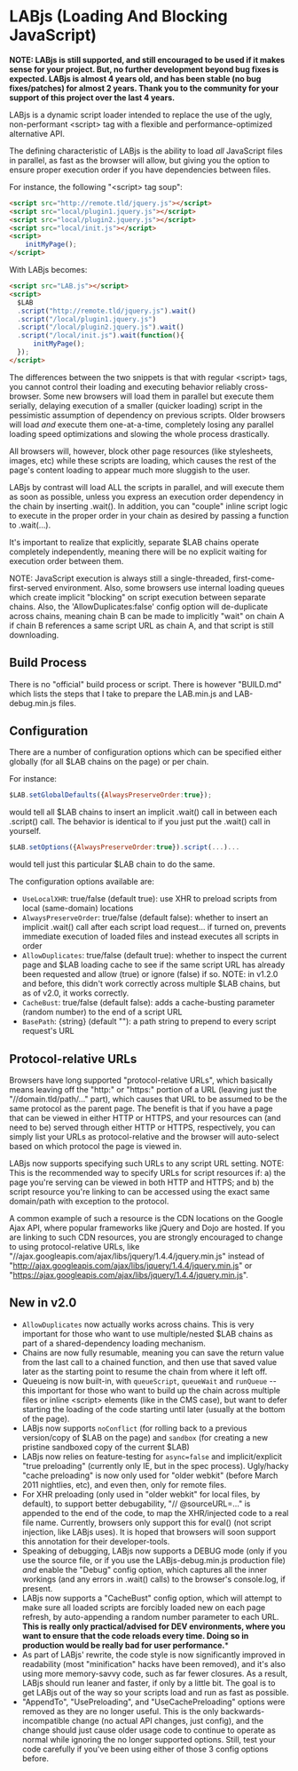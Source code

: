 LABjs (Loading And Blocking JavaScript)
=======================================

**NOTE: LABjs is still supported, and still encouraged to be used if it makes sense for your project. But, no further development beyond bug fixes is expected. LABjs is almost 4 years old, and has been stable (no bug fixes/patches) for almost 2 years. Thank you to the community for your support of this project over the last 4 years.**

LABjs is a dynamic script loader intended to replace the use of the ugly, non-performant &lt;script> tag with a flexible and performance-optimized alternative API.

The defining characteristic of LABjs is the ability to load *all* JavaScript files in parallel, as fast as the browser will allow, but giving you the option to ensure proper execution order if you have dependencies between files.

For instance, the following "&lt;script> tag soup":
```html
<script src="http://remote.tld/jquery.js"></script>
<script src="local/plugin1.jquery.js"></script>
<script src="local/plugin2.jquery.js"></script>
<script src="local/init.js"></script>
<script>
	initMyPage();
</script>
```

With LABjs becomes:
```html
<script src="LAB.js"></script>
<script>
  $LAB
  .script("http://remote.tld/jquery.js").wait()
  .script("/local/plugin1.jquery.js")
  .script("/local/plugin2.jquery.js").wait()
  .script("/local/init.js").wait(function(){
      initMyPage();
  });
</script>
```
The differences between the two snippets is that with regular &lt;script> tags, you cannot control their loading and executing behavior reliably cross-browser. Some new browsers will load them in parallel but execute them serially, delaying execution of a smaller (quicker loading) script in the pessimistic assumption of dependency on previous scripts. Older browsers will load *and* execute them one-at-a-time, completely losing any parallel loading speed optimizations and slowing the whole process drastically.

All browsers will, however, block other page resources (like stylesheets, images, etc) while these scripts are loading, which causes the rest of the page's content loading to appear much more sluggish to the user.

LABjs by contrast will load ALL the scripts in parallel, and will execute them as soon as possible, unless you express an execution order dependency in the chain by inserting .wait(). In addition, you can "couple" inline script logic to execute in the proper order in your chain as desired by passing a function to .wait(...).

It's important to realize that explicitly, separate $LAB chains operate completely independently, meaning there will be no explicit waiting for execution order between them. 

NOTE: JavaScript execution is always still a single-threaded, first-come-first-served environment. Also, some browsers use internal loading queues which create implicit "blocking" on script execution between separate chains. Also, the 'AllowDuplicates:false' config option will de-duplicate across chains, meaning chain B can be made to implicitly "wait" on chain A if chain B references a same script URL as chain A, and that script is still downloading.


Build Process
-------------

There is no "official" build process or script. There is however "BUILD.md" which lists the steps that I take to prepare the LAB.min.js and LAB-debug.min.js files.


Configuration
-------------

There are a number of configuration options which can be specified either globally (for all $LAB chains on the page) or per chain.

For instance:
```js
$LAB.setGlobalDefaults({AlwaysPreserveOrder:true});
```
would tell all $LAB chains to insert an implicit .wait() call in between each .script() call. The behavior is identical to if you just put the .wait() call in yourself.

```js
$LAB.setOptions({AlwaysPreserveOrder:true}).script(...)...
```
would tell just this particular $LAB chain to do the same.


The configuration options available are:

* `UseLocalXHR`: true/false (default true): use XHR to preload scripts from local (same-domain) locations
* `AlwaysPreserveOrder`: true/false (default false): whether to insert an implicit .wait() call after each script load request... if turned on, prevents immediate execution of loaded files and instead executes all scripts in order
* `AllowDuplicates`: true/false (default true): whether to inspect the current page and $LAB loading cache to see if the same script URL has already been requested and allow (true) or ignore (false) if so. NOTE: in v1.2.0 and before, this didn't work correctly across multiple $LAB chains, but as of v2.0, it works correctly.
* `CacheBust`: true/false (default false): adds a cache-busting parameter (random number) to the end of a script URL
* `BasePath`: {string} (default ""): a path string to prepend to every script request's URL


Protocol-relative URLs
----------------------

Browsers have long supported "protocol-relative URLs", which basically means leaving off the "http:" or "https:" portion of a URL (leaving just the "//domain.tld/path/..." part), which causes that URL to be assumed to be the same protocol as the parent page. The benefit is that if you have a page that can be viewed in either HTTP or HTTPS, and your resources can (and need to be) served through either HTTP or HTTPS, respectively, you can simply list your URLs as protocol-relative and the browser will auto-select based on which protocol the page is viewed in.

LABjs now supports specifying such URLs to any script URL setting. NOTE: This is the recommended way to specify URLs for script resources if: a) the page you're serving can be viewed in both HTTP and HTTPS; and b) the script resource you're linking to can be accessed using the exact same domain/path with exception to the protocol. 

A common example of such a resource is the CDN locations on the Google Ajax API, where popular frameworks like jQuery and Dojo are hosted. If you are linking to such CDN resources, you are strongly encouraged to change to using protocol-relative URLs, like "//ajax.googleapis.com/ajax/libs/jquery/1.4.4/jquery.min.js" instead of "http://ajax.googleapis.com/ajax/libs/jquery/1.4.4/jquery.min.js" or "https://ajax.googleapis.com/ajax/libs/jquery/1.4.4/jquery.min.js".


New in v2.0
-----------

* `AllowDuplicates` now actually works across chains. This is very important for those who want to use multiple/nested $LAB chains as part of a shared-dependency loading mechanism.
* Chains are now fully resumable, meaning you can save the return value from the last call to a chained function, and then use that saved value later as the starting point to resume the chain from where it left off. 
* Queueing is now built-in, with `queueScript`, `queueWait` and `runQueue` -- this important for those who want to build up the chain across multiple files or inline &lt;script> elements (like in the CMS case), but want to defer starting the loading of the code starting until later (usually at the bottom of the page). 
* LABjs now supports `noConflict` (for rolling back to a previous version/copy of $LAB on the page) and `sandbox` (for creating a new pristine sandboxed copy of the current $LAB) 
* LABjs now relies on feature-testing for `async=false` and implicit/explicit "true preloading" (currently only IE, but in the spec process). Ugly/hacky "cache preloading" is now only used for "older webkit" (before March 2011 nightlies, etc), and even then, only for remote files. 
* For XHR preloading (only used in "older webkit" for local files, by default), to support better debugability, "// @sourceURL=..." is appended to the end of the code, to map the XHR/injected code to a real file name. Currently, browsers only support this for eval() (not script injection, like LABjs uses). It is hoped that browsers will soon support this annotation for their developer-tools. 
* Speaking of debugging, LABjs now supports a DEBUG mode (only if you use the source file, or if you use the LABjs-debug.min.js production file) *and* enable the "Debug" config option, which captures all the inner workings (and any errors in .wait() calls) to the browser's console.log, if present. 
* LABjs now supports a "CacheBust" config option, which will attempt to make sure all loaded scripts are forcibly loaded new on each page refresh, by auto-appending a random number parameter to each URL. ****This is really only practical/advised for DEV environments, where you want to ensure that the code reloads every time. Doing so in production would be really bad for user performance.***** 
* As part of LABjs' rewrite, the code style is now significantly improved in readability (most "minification" hacks have been removed), and it's also using more memory-savvy code, such as far fewer closures. As a result, LABjs should run leaner and faster, if only by a little bit. The goal is to get LABjs out of the way so your scripts load and run as fast as possible. 
* "AppendTo", "UsePreloading", and "UseCachePreloading" options were removed as they are no longer useful. This is the only backwards-incompatible change (no actual API changes, just config), and the change should just cause older usage code to continue to operate as normal while ignoring the no longer supported options. Still, test your code carefully if you've been using either of those 3 config options before. 

